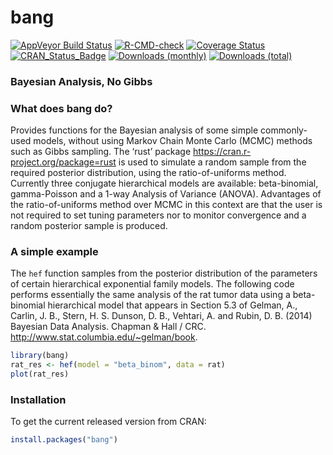
<!-- README.md is generated from README.Rmd. Please edit that file -->

# bang

[![AppVeyor Build
Status](https://ci.appveyor.com/api/projects/status/github/paulnorthrop/bang?branch=master&svg=true)](https://ci.appveyor.com/project/paulnorthrop/bang)
[![R-CMD-check](https://github.com/paulnorthrop/bang/actions/workflows/R-CMD-check.yaml/badge.svg)](https://github.com/paulnorthrop/bang/actions/workflows/R-CMD-check.yaml)
[![Coverage
Status](https://codecov.io/github/paulnorthrop/bang/coverage.svg?branch=master)](https://codecov.io/github/paulnorthrop/bang?branch=master)
[![CRAN_Status_Badge](https://www.r-pkg.org/badges/version/bang)](https://cran.r-project.org/package=bang)
[![Downloads
(monthly)](https://cranlogs.r-pkg.org/badges/bang?color=brightgreen)](https://cran.r-project.org/package=bang)
[![Downloads
(total)](https://cranlogs.r-pkg.org/badges/grand-total/bang?color=brightgreen)](https://cran.r-project.org/package=bang)

### Bayesian Analysis, No Gibbs

### What does bang do?

Provides functions for the Bayesian analysis of some simple
commonly-used models, without using Markov Chain Monte Carlo (MCMC)
methods such as Gibbs sampling. The ‘rust’ package
<https://cran.r-project.org/package=rust> is used to simulate a random
sample from the required posterior distribution, using the
ratio-of-uniforms method. Currently three conjugate hierarchical models
are available: beta-binomial, gamma-Poisson and a 1-way Analysis of
Variance (ANOVA). Advantages of the ratio-of-uniforms method over MCMC
in this context are that the user is not required to set tuning
parameters nor to monitor convergence and a random posterior sample is
produced.

### A simple example

The `hef` function samples from the posterior distribution of the
parameters of certain hierarchical exponential family models. The
following code performs essentially the same analysis of the rat tumor
data using a beta-binomial hierarchical model that appears in Section
5.3 of Gelman, A., Carlin, J. B., Stern, H. S. Dunson, D. B., Vehtari,
A. and Rubin, D. B. (2014) Bayesian Data Analysis. Chapman & Hall / CRC.
<http://www.stat.columbia.edu/~gelman/book>.

``` r
library(bang)
rat_res <- hef(model = "beta_binom", data = rat)
plot(rat_res)
```

### Installation

To get the current released version from CRAN:

``` r
install.packages("bang")
```
